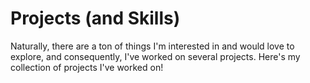 # Projects (and Skills)

Naturally, there are a ton of things I'm interested in and would love to explore, and consequently, I've worked on several projects. Here's my collection of projects I've worked on!



